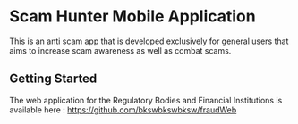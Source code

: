# Scam Hunter Mobile Application 

This is an anti scam app that is developed exclusively for general users that aims to increase scam awareness as well as combat scams. 

## Getting Started

The web application for the Regulatory Bodies and Financial Institutions is available here :
https://github.com/bkswbkswbksw/fraudWeb
